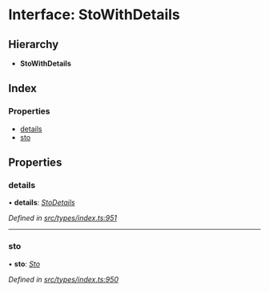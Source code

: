 # Interface: StoWithDetails

## Hierarchy

* **StoWithDetails**

## Index

### Properties

* [details](stowithdetails.md#details)
* [sto](stowithdetails.md#sto)

## Properties

###  details

• **details**: *[StoDetails](stodetails.md)*

*Defined in [src/types/index.ts:951](https://github.com/PolymathNetwork/polymesh-sdk/blob/da0f7fd7/src/types/index.ts#L951)*

___

###  sto

• **sto**: *[Sto](../classes/sto.md)*

*Defined in [src/types/index.ts:950](https://github.com/PolymathNetwork/polymesh-sdk/blob/da0f7fd7/src/types/index.ts#L950)*
